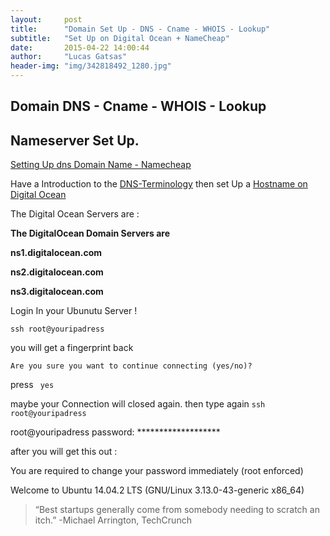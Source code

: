 ```yaml
---
layout:     post
title:      "Domain Set Up - DNS - Cname - WHOIS - Lookup"
subtitle:   "Set Up on Digital Ocean + NameCheap"
date:       2015-04-22 14:00:44
author:     "Lucas Gatsas"
header-img: "img/342818492_1280.jpg"
---
```


<h2 class="section-heading"><strong>Domain DNS - Cname - WHOIS - Lookup</strong> </h2>
<h2 class="section-heading">Nameserver Set Up.</h2>


<a href="https://www.digitalocean.com/community/questions/setting-up-dns-domain-name-from-godaddy-or-namecheap"> Setting Up dns Domain Name - Namecheap</a>

Have a Introduction to the <a href="https://www.digitalocean.com/community/tutorials/an-introduction-to-dns-terminology-components-and-concepts "> DNS-Terminology</a> then set Up a 
<a href="https://www.digitalocean.com/community/tutorials/how-to-set-up-a-host-name-with-digitalocean"> Hostname on Digital Ocean </a>

The Digital Ocean Servers are :


<strong> The DigitalOcean Domain Servers are</strong> 

<strong>ns1.digitalocean.com</strong>

<strong>ns2.digitalocean.com</strong>

<strong>ns3.digitalocean.com</strong>




Login In your Ubunutu Server ! 


<code>ssh root@youripadress </code>


you will get a fingerprint back 

<code>Are you sure you want to continue connecting (yes/no)? </code>

press <code> yes </code> 


maybe your Connection will closed again. then type again 
<code>ssh root@youripadress </code>


root@youripadress password: *******************

after you will get this out : 

You are required to change your password immediately (root enforced)


Welcome to Ubuntu 14.04.2 LTS (GNU/Linux 3.13.0-43-generic x86_64)






<blockquote>
“Best startups generally come from somebody needing to scratch an itch.” -Michael Arrington, TechCrunch 
</blockquote>

